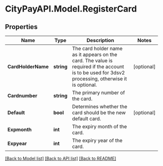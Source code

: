 # CityPayAPI.Model.RegisterCard

## Properties

Name | Type | Description | Notes
------------ | ------------- | ------------- | -------------
**CardHolderName** | **string** | The card holder name as it appears on the card. The value is required if the account is to be used for 3dsv2 processing, otherwise it is optional. | [optional] 
**Cardnumber** | **string** | The primary number of the card. | 
**Default** | **bool** | Determines whether the card should be the new default card. | [optional] 
**Expmonth** | **int** | The expiry month of the card. | 
**Expyear** | **int** | The expiry year of the card. | 

[[Back to Model list]](../README.md#documentation-for-models) [[Back to API list]](../README.md#documentation-for-api-endpoints) [[Back to README]](../README.md)

